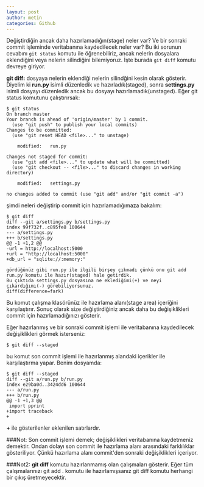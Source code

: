 ```yaml
---
layout: post
author: metin
categories: Github
---
```


Değiştirdiğin ancak daha hazırlamadığın(stage) neler var? Ve bir sonraki commit işleminde veritabanına kaydedilecek neler var? Bu iki sorunun cevabını `git status` komutu ile öğrenebiliriz, ancak nelerin dosyalara eklendiğini veya nelerin silindiğini bilemiyoruz. İşte burada `git diff` komutu devreye giriyor.

**git diff:** dosyaya nelerin eklendiği nelerin silindğini kesin olarak gösterir. Diyelim ki **run.py** isimli düzenledik ve hazırladık(staged), sonra **settings.py** isimli dosyayı düzenledik ancak bu dosyayı hazırlamadık(unstaged). Eğer git status komutunu çalıştırırsak:

	$ git status
	On branch master
	Your branch is ahead of 'origin/master' by 1 commit.
	  (use "git push" to publish your local commits)
	Changes to be committed:
	  (use "git reset HEAD <file>..." to unstage)

		modified:   run.py

	Changes not staged for commit:
	  (use "git add <file>..." to update what will be committed)
	  (use "git checkout -- <file>..." to discard changes in working directory)

		modified:   settings.py

	no changes added to commit (use "git add" and/or "git commit -a")

şimdi neleri değiştirip commit için hazırlamadığımaza bakalım:

	$ git diff
	diff --git a/settings.py b/settings.py
	index 99f732f..c895fe8 100644
	--- a/settings.py
	+++ b/settings.py
	@@ -1 +1,2 @@
	-url = http://localhost:5000
	+url = "http://localhost:5000"
	+db_url = "sqlite://:memory:"

	gördüğünüz gibi run.py ile ilgili birşey çıkmadı çünkü onu git add run.py komutu ile hazır(staged) hale getirdik.
	Bu çıktıda settings.py dosyasına ne eklediğimi(+) ve neyi çıkardığımı(-) görebiliyorsunuz. 
	diff(difference=fark)

Bu komut çalışma klasörünüz ile hazırlama alanı(stage area) içeriğini karşılaştırır. Sonuç olarak size değiştirdiğiniz ancak daha bu değişiklikleri commit için hazırlamadığınızı gösterir.

Eğer hazırlanmış ve bir sonraki commit işlemi ile veritabanına kaydedilecek değişiklikleri görmek isterseniz:

	$ git diff --staged

bu komut son commit işlemi ile hazırlanmış alandaki içerikler ile karşılaştırma yapar. Benim dosyamda:

	$ git diff --staged
	diff --git a/run.py b/run.py
	index e29ba0d..3424dd6 100644
	--- a/run.py
	+++ b/run.py
	@@ -1 +1,3 @@
	 import pprint
	+import traceback
	+

**+** ile gösterilenler eklenilen satırlardır. 

###Not: 
Son commit işlemi demek; değişiklikleri veritabanına kaydetmeniz demektir. Ondan dolayı son commit ile hazırlama alanı arasındaki farklılıklar gösteriliyor. Çünkü hazırlama alanı commit'den sonraki değişiklikleri içeriyor. 

###Not2:
**git diff** komutu hazırlanmamış olan çalışmaları gösterir. Eğer tüm çalışmalarınızı git add . komutu ile hazırlamışsanız  git diff komutu herhangi bir çıkış üretmeyecektir.